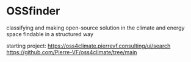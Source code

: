 # OSSfinder
classifying and making open-source solution in the climate and energy space findable in a structured way 

starting project: https://oss4climate.pierrevf.consulting/ui/search
https://github.com/Pierre-VF/oss4climate/tree/main

